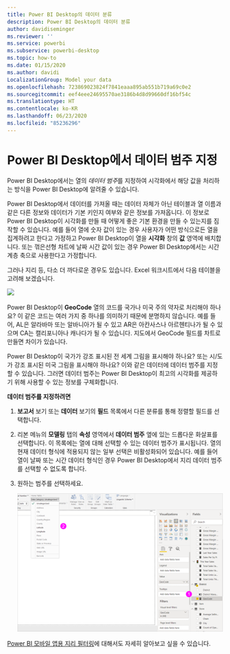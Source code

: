 ```yaml
---
title: Power BI Desktop의 데이터 분류
description: Power BI Desktop의 데이터 분류
author: davidiseminger
ms.reviewer: ''
ms.service: powerbi
ms.subservice: powerbi-desktop
ms.topic: how-to
ms.date: 01/15/2020
ms.author: davidi
LocalizationGroup: Model your data
ms.openlocfilehash: 723869023824f7841eaaa895ab551b719a69c0e2
ms.sourcegitcommit: eef4eee24695570ae3186b4d8d99660df16bf54c
ms.translationtype: HT
ms.contentlocale: ko-KR
ms.lasthandoff: 06/23/2020
ms.locfileid: "85236296"
---
```

# <a name="specify-data-categories-in-power-bi-desktop"></a>Power BI Desktop에서 데이터 범주 지정
Power BI Desktop에서는 열의 *데이터 범주*를 지정하여 시각화에서 해당 값을 처리하는 방식을 Power BI Desktop에 알려줄 수 있습니다.

Power BI Desktop에서 데이터를 가져올 때는 데이터 자체가 아닌 테이블과 열 이름과 같은 다른 정보와 데이터가 기본 키인지 여부와 같은 정보를 가져옵니다. 이 정보로 Power BI Desktop이 시각화를 만들 때 어떻게 좋은 기본 환경을 만들 수 있는지를 짐작할 수 있습니다.
예를 들어 열에 숫자 값이 있는 경우 사용자가 어떤 방식으로든 열을 집계하려고 한다고 가정하고 Power BI Desktop이 열을 **시각화** 창의 **값** 영역에 배치합니다. 또는 꺾은선형 차트에 날짜 시간 값이 있는 경우 Power BI Desktop에서는 시간 계층 축으로 사용한다고 가정합니다.

그러나 지리 등, 다소 더 까다로운 경우도 있습니다. Excel 워크시트에서 다음 테이블을 고려해 보겠습니다.

![](media/desktop-data-categorization/datacategorizationtable.png)

Power BI Desktop이 **GeoCode** 열의 코드를 국가나 미국 주의 약자로 처리해야 하나요?  이 같은 코드는 여러 가지 중 하나를 의미하기 때문에 분명하지 않습니다. 예를 들어, AL은 알라바마 또는 알바니아가 될 수 있고 AR은 아칸사스나 아르헨티나가 될 수 있으며 CA는 캘리포니아나 캐나다가 될 수 있습니다. 지도에서 GeoCode 필드를 차트로 만들면 차이가 있습니다. 

Power BI Desktop이 국가가 강조 표시된 전 세계 그림을 표시해야 하나요? 또는 시/도가 강조 표시된 미국 그림을 표시해야 하나요?  이와 같은 데이터에 데이터 범주를 지정할 수 있습니다. 그러면 데이터 범주는 Power BI Desktop이 최고의 시각화를 제공하기 위해 사용할 수 있는 정보를 구체화합니다.  

**데이터 범주를 지정하려면**

1. **보고서** 보기 또는 **데이터** 보기의 **필드** 목록에서 다른 분류를 통해 정렬할 필드를 선택합니다.
2. 리본 메뉴의 **모델링** 탭의 **속성** 영역에서 **데이터 범주** 옆에 있는 드롭다운 화살표를 선택합니다.  이 목록에는 열에 대해 선택할 수 있는 데이터 범주가 표시됩니다. 열의 현재 데이터 형식에 적용되지 않는 일부 선택은 비활성화되어 있습니다.  예를 들어 열이 날짜 또는 시간 데이터 형식인 경우 Power BI Desktop에서 지리 데이터 범주를 선택할 수 없도록 합니다. 
3. 원하는 범주를 선택하세요.

   ![](media/desktop-data-categorization/desktop-data-categorization.png)

[Power BI 모바일 앱용 지리 필터링](desktop-mobile-geofiltering.md)에 대해서도 자세히 알아보고 싶을 수 있습니다.

